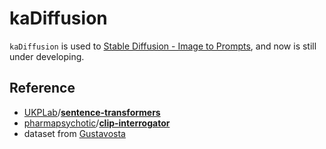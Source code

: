 # kaDiffusion

`kaDiffusion` is used to [Stable Diffusion - Image to Prompts](https://www.kaggle.com/competitions/stable-diffusion-image-to-prompts/overview), and now is still under developing.


## Reference

- [UKPLab](https://github.com/UKPLab)/**[sentence-transformers](https://github.com/UKPLab/sentence-transformers)**
- [pharmapsychotic](https://github.com/pharmapsychotic)/**[clip-interrogator](https://github.com/pharmapsychotic/clip-interrogator)**
- dataset from [Gustavosta](https://github.com/Gustavosta/Gustavosta)
